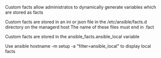 Custom facts allow administratos to dynamically generate variables which are stored as facts

Custom facts are stored in an ini or json file in the /etc/ansible/facts.d directory on the managerd host
    The name of these files must end in .fact

Custom facts are stored in the ansible_facts.ansible_local variable

Use ansible hostname -m setup -a "filter=ansible_local" to display local facts
